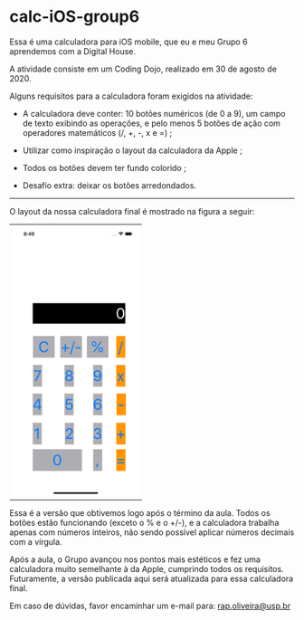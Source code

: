 # calc-iOS-group6

Essa é uma calculadora para iOS mobile, que eu e meu Grupo 6 aprendemos com a Digital House.

A atividade consiste em um Coding Dojo, realizado em 30 de agosto de 2020.

Alguns requisitos para a calculadora foram exigidos na atividade:

- A calculadora deve conter: 10 botões numéricos (de 0 a 9), um campo de texto exibindo as operações, e pelo menos 5 botões de ação com operadores matemáticos (/, +, -, x e =) ;

- Utilizar como inspiração o layout da calculadora da Apple ;

- Todos os botões devem ter fundo colorido ;

- Desafio extra: deixar os botões arredondados.

---

O layout da nossa calculadora final é mostrado na figura a seguir:

<table>
  <tr>
    <th>
      <img src="calc-Grupo6-screenshot.png" width="220"/>
    </th>
  </tr>
</table>

Essa é a versão que obtivemos logo após o término da aula. Todos os botões estão funcionando (exceto o % e o +/-), e a calculadora trabalha apenas com números inteiros, não sendo possível aplicar números decimais com a vírgula.

Após a aula, o Grupo avançou nos pontos mais estéticos e fez uma calculadora muito semelhante à da Apple, cumprindo todos os requisitos. Futuramente, a versão publicada aqui será atualizada para essa calculadora final.

Em caso de dúvidas, favor encaminhar um e-mail para: rap.oliveira@usp.br

